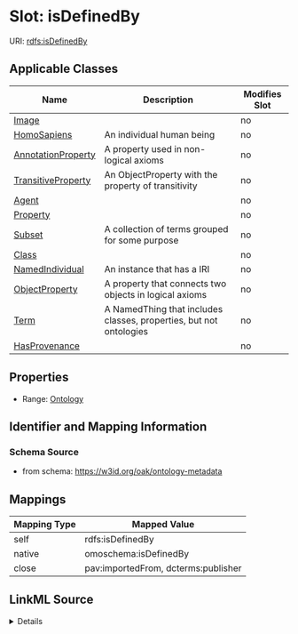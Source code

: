 

# Slot: isDefinedBy



URI: [rdfs:isDefinedBy](http://www.w3.org/2000/01/rdf-schema#isDefinedBy)



<!-- no inheritance hierarchy -->





## Applicable Classes

| Name | Description | Modifies Slot |
| --- | --- | --- |
| [Image](Image.md) |  |  no  |
| [HomoSapiens](HomoSapiens.md) | An individual human being |  no  |
| [AnnotationProperty](AnnotationProperty.md) | A property used in non-logical axioms |  no  |
| [TransitiveProperty](TransitiveProperty.md) | An ObjectProperty with the property of transitivity |  no  |
| [Agent](Agent.md) |  |  no  |
| [Property](Property.md) |  |  no  |
| [Subset](Subset.md) | A collection of terms grouped for some purpose |  no  |
| [Class](Class.md) |  |  no  |
| [NamedIndividual](NamedIndividual.md) | An instance that has a IRI |  no  |
| [ObjectProperty](ObjectProperty.md) | A property that connects two objects in logical axioms |  no  |
| [Term](Term.md) | A NamedThing that includes classes, properties, but not ontologies |  no  |
| [HasProvenance](HasProvenance.md) |  |  no  |







## Properties

* Range: [Ontology](Ontology.md)





## Identifier and Mapping Information







### Schema Source


* from schema: https://w3id.org/oak/ontology-metadata




## Mappings

| Mapping Type | Mapped Value |
| ---  | ---  |
| self | rdfs:isDefinedBy |
| native | omoschema:isDefinedBy |
| close | pav:importedFrom, dcterms:publisher |




## LinkML Source

<details>
```yaml
name: isDefinedBy
from_schema: https://w3id.org/oak/ontology-metadata
close_mappings:
- pav:importedFrom
- dcterms:publisher
rank: 1000
slot_uri: rdfs:isDefinedBy
alias: isDefinedBy
domain_of:
- HasProvenance
range: Ontology

```
</details>